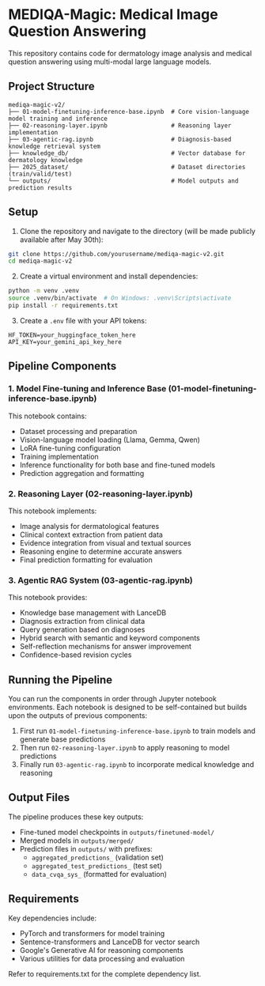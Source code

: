 # MEDIQA-Magic: Medical Image Question Answering

This repository contains code for dermatology image analysis and medical question answering using multi-modal large language models.

## Project Structure

```
mediqa-magic-v2/
├── 01-model-finetuning-inference-base.ipynb  # Core vision-language model training and inference
├── 02-reasoning-layer.ipynb                  # Reasoning layer implementation
├── 03-agentic-rag.ipynb                      # Diagnosis-based knowledge retrieval system
├── knowledge_db/                             # Vector database for dermatology knowledge
├── 2025_dataset/                             # Dataset directories (train/valid/test)
└── outputs/                                  # Model outputs and prediction results
```

## Setup

1. Clone the repository and navigate to the directory (will be made publicly available after May 30th):
```bash
git clone https://github.com/yourusername/mediqa-magic-v2.git
cd mediqa-magic-v2
```

2. Create a virtual environment and install dependencies:
```bash
python -m venv .venv
source .venv/bin/activate  # On Windows: .venv\Scripts\activate
pip install -r requirements.txt
```

3. Create a `.env` file with your API tokens:
```
HF_TOKEN=your_huggingface_token_here
API_KEY=your_gemini_api_key_here
```

## Pipeline Components

### 1. Model Fine-tuning and Inference Base (01-model-finetuning-inference-base.ipynb)

This notebook contains:
- Dataset processing and preparation
- Vision-language model loading (Llama, Gemma, Qwen)
- LoRA fine-tuning configuration
- Training implementation
- Inference functionality for both base and fine-tuned models
- Prediction aggregation and formatting

### 2. Reasoning Layer (02-reasoning-layer.ipynb)

This notebook implements:
- Image analysis for dermatological features
- Clinical context extraction from patient data
- Evidence integration from visual and textual sources
- Reasoning engine to determine accurate answers
- Final prediction formatting for evaluation

### 3. Agentic RAG System (03-agentic-rag.ipynb)

This notebook provides:
- Knowledge base management with LanceDB
- Diagnosis extraction from clinical data
- Query generation based on diagnoses
- Hybrid search with semantic and keyword components
- Self-reflection mechanisms for answer improvement
- Confidence-based revision cycles

## Running the Pipeline

You can run the components in order through Jupyter notebook environments. Each notebook is designed to be self-contained but builds upon the outputs of previous components:

1. First run `01-model-finetuning-inference-base.ipynb` to train models and generate base predictions
2. Then run `02-reasoning-layer.ipynb` to apply reasoning to model predictions
3. Finally run `03-agentic-rag.ipynb` to incorporate medical knowledge and reasoning

## Output Files

The pipeline produces these key outputs:

- Fine-tuned model checkpoints in `outputs/finetuned-model/`
- Merged models in `outputs/merged/`
- Prediction files in `outputs/` with prefixes:
  - `aggregated_predictions_` (validation set)
  - `aggregated_test_predictions_` (test set)
  - `data_cvqa_sys_` (formatted for evaluation)

## Requirements

Key dependencies include:
- PyTorch and transformers for model training
- Sentence-transformers and LanceDB for vector search
- Google's Generative AI for reasoning components
- Various utilities for data processing and evaluation

Refer to requirements.txt for the complete dependency list.